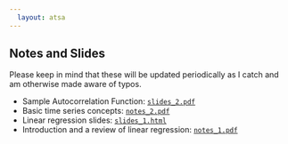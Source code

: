 ```yaml
---
  layout: atsa
---
```

  
Notes and Slides
-------

Please keep in mind that these will be updated periodically as I catch and am otherwise made aware of typos.

* Sample Autocorrelation Function: [`slides_2.pdf`](https://maryclare.github.io/atsa/content/slides/slides_2.html)
* Basic time series concepts: [`notes_2.pdf`](https://maryclare.github.io/atsa/content/notes/notes_2.pdf)
* Linear regression slides: [`slides_1.html`](https://maryclare.github.io/atsa/content/slides/slides_1.html)
* Introduction and a review of linear regression: [`notes_1.pdf`](https://maryclare.github.io/atsa/content/notes/notes_1.pdf)